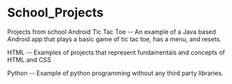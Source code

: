 # School_Projects
Projects from school
Android Tic Tac Toe -- An example of a Java based Android app that plays a basic game of tic tac toe, has a menu, and resets. 

HTML -- Examples of projects that represent fundamentals and concepts of HTML and CSS

Python -- Example of python programming without any third party libraries. 
